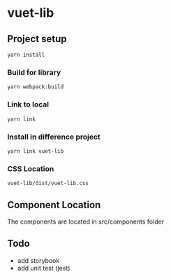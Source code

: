# vuet-lib

## Project setup

```
yarn install
```

### Build for library

```
yarn webpack:build
```

### Link to local

```
yarn link
```

### Install in difference project

```
yarn link vuet-lib
```

### CSS Location

```
vuet-lib/dist/vuet-lib.css
```

## Component Location

The components are located in src/components folder

## Todo

- add storybook
- add unit test (jest)
